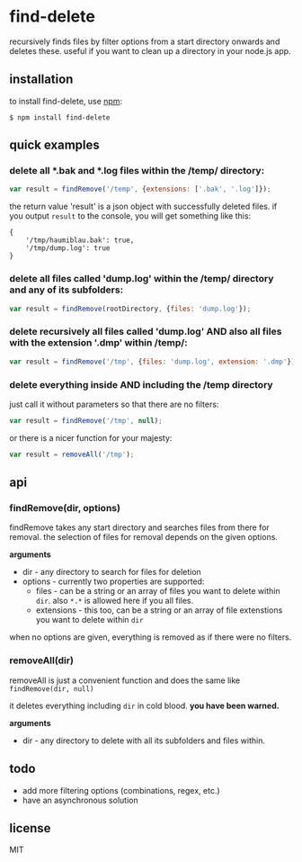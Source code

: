 # find-delete

recursively finds files by filter options from a start directory onwards and deletes these. useful if you want to clean up a directory in your node.js app.

## installation
    
to install find-delete, use [npm](http://github.com/isaacs/npm):

    $ npm install find-delete

## quick examples

### delete all *.bak and *.log files within the /temp/ directory:

```javascript
var result = findRemove('/temp', {extensions: ['.bak', '.log']});
```

the return value 'result' is a json object with successfully deleted files. if you output `result` to the console, you will get something like this:

```
{
    '/tmp/haumiblau.bak': true,
    '/tmp/dump.log': true 
}
```

### delete all files called 'dump.log' within the /temp/ directory and any of its subfolders:

```javascript
var result = findRemove(rootDirectory, {files: 'dump.log'});
```

### delete recursively all files called 'dump.log' AND also all files with the extension '.dmp'  within /temp/:

```javascript
var result = findRemove('/tmp', {files: 'dump.log', extension: '.dmp'});
```

### delete everything inside AND including the /temp directory

just call it without parameters so that there are no filters:

```javascript
var result = findRemove('/tmp', null);
```

or there is a nicer function for your majesty:

```javascript
var result = removeAll('/tmp');
```

## api

### findRemove(dir, options)

findRemove takes any start directory and searches files from there for removal. the selection of files for removal depends on the given options.
 
__arguments__

* dir - any directory to search for files for deletion
* options - currently two properties are supported:
    * files - can be a string or an array of files you want to delete within `dir`. also `*.*` is allowed here if you all files.
    * extensions - this too, can be a string or an array of file extenstions you want to delete within `dir`

when no options are given, everything is removed as if there were no filters.

### removeAll(dir)

removeAll is just a convenient function and does the same like `findRemove(dir, null)`

it deletes everything including `dir` in cold blood. **you have been warned.**
 
__arguments__

* dir - any directory to delete with all its subfolders and files within.

## todo

* add more filtering options (combinations, regex,  etc.)
* have an asynchronous solution

## license

MIT
